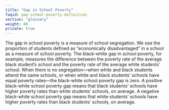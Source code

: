 ```yaml
---
title: "Gap in School Poverty"
faqid: gap-school-poverty-definition
section: "glossary" 
weight: 80
private: true
---
```

The gap in school poverty is a measure of school segregation. We use the proportion of students defined as “economically disadvantaged” in a school as a measure of school poverty. The black-white gap in school poverty, for example, measures the difference between the poverty rate of the average black student’s school and the poverty rate of the average white students’ school. When there is no segregation—when white and black students attend the same schools, or when white and black students’ schools have equal poverty rates—the black-white school poverty gap is zero. A positive black-white school poverty gap means that black students’ schools have higher poverty rates than white students’ schools, on average. A negative black-white school poverty gap means that white students’ schools have higher poverty rates than black students’ schools, on average.